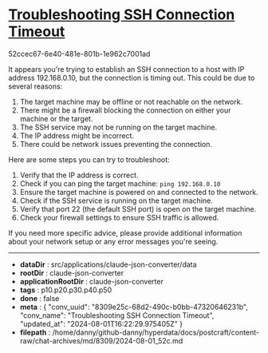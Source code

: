 # [Troubleshooting SSH Connection Timeout](https://claude.ai/chat/8309e25c-68d2-490c-b0bb-47320646231b)

52ccec67-6e40-481e-801b-1e962c7001ad

 It appears you're trying to establish an SSH connection to a host with IP address 192.168.0.10, but the connection is timing out. This could be due to several reasons:

1. The target machine may be offline or not reachable on the network.
2. There might be a firewall blocking the connection on either your machine or the target.
3. The SSH service may not be running on the target machine.
4. The IP address might be incorrect.
5. There could be network issues preventing the connection.

Here are some steps you can try to troubleshoot:

1. Verify that the IP address is correct.
2. Check if you can ping the target machine: `ping 192.168.0.10`
3. Ensure the target machine is powered on and connected to the network.
4. Check if the SSH service is running on the target machine.
5. Verify that port 22 (the default SSH port) is open on the target machine.
6. Check your firewall settings to ensure SSH traffic is allowed.

If you need more specific advice, please provide additional information about your network setup or any error messages you're seeing.

---

* **dataDir** : src/applications/claude-json-converter/data
* **rootDir** : claude-json-converter
* **applicationRootDir** : claude-json-converter
* **tags** : p10.p20.p30.p40.p50
* **done** : false
* **meta** : {
  "conv_uuid": "8309e25c-68d2-490c-b0bb-47320646231b",
  "conv_name": "Troubleshooting SSH Connection Timeout",
  "updated_at": "2024-08-01T16:22:29.975405Z"
}
* **filepath** : /home/danny/github-danny/hyperdata/docs/postcraft/content-raw/chat-archives/md/8309/2024-08-01_52c.md